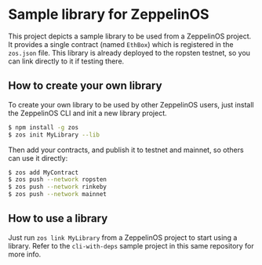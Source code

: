 # Sample library for ZeppelinOS

This project depicts a sample library to be used from a ZeppelinOS project. It provides a single contract (named `EthBox`) which is registered in the `zos.json` file. This library is already deployed to the ropsten testnet, so you can link directly to it if testing there.

## How to create your own library

To create your own library to be used by other ZeppelinOS users, just install the ZeppelinOS CLI and init a new library project.

```bash
$ npm install -g zos
$ zos init MyLibrary --lib
```

Then add your contracts, and publish it to testnet and mainnet, so others can use it directly:
```bash
$ zos add MyContract
$ zos push --network ropsten
$ zos push --network rinkeby
$ zos push --network mainnet
```

## How to use a library

Just run `zos link MyLibrary` from a ZeppelinOS project to start using a library. Refer to the `cli-with-deps` sample project in this same repository for more info.